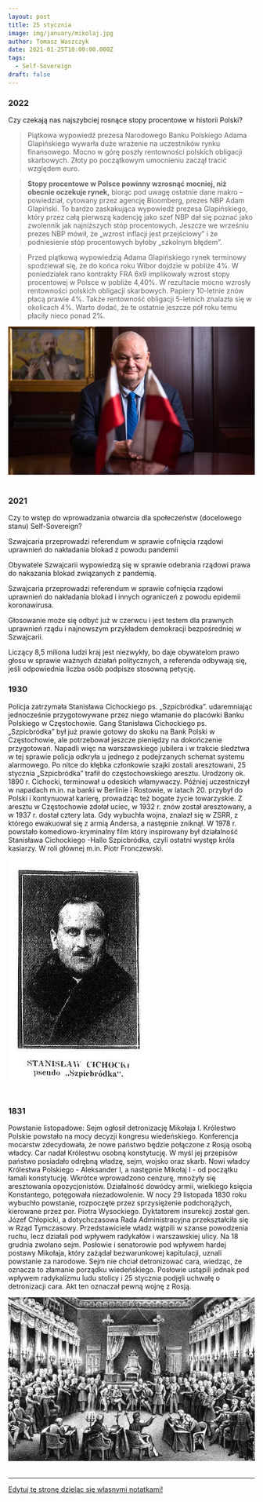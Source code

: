 ```yaml
---
layout: post
title: 25 stycznia
image: img/january/mikolaj.jpg
author: Tomasz Waszczyk
date: 2021-01-25T10:00:00.000Z
tags:
  - Self-Sovereign
draft: false  
---
```


### 2022

Czy czekają nas najszybciej rosnące stopy procentowe w historii Polski?

> Piątkowa wypowiedź prezesa Narodowego Banku Polskiego Adama Glapińskiego wywarła duże wrażenie na uczestników rynku finansowego. Mocno w górę poszły rentowności polskich obligacji skarbowych. Złoty po początkowym umocnieniu zaczął tracić względem euro.

> **Stopy procentowe w Polsce powinny wzrosnąć mocniej, niż obecnie oczekuje rynek,** biorąc pod uwagę ostatnie dane makro – powiedział, cytowany przez agencję Bloomberg, prezes NBP Adam Glapiński. To bardzo zaskakująca wypowiedź prezesa Glapińskiego, który przez całą pierwszą kadencję jako szef NBP dał się poznać jako zwolennik jak najniższych stóp procentowych. Jeszcze we wrześniu prezes NBP mówił, że „wzrost inflacji jest przejściowy” i że podniesienie stóp procentowych byłoby „szkolnym błędem”.

> Przed piątkową wypowiedzią Adama Glapińskiego rynek terminowy spodziewał się, że do końca roku Wibor dojdzie w pobliże 4%. W poniedziałek rano kontrakty FRA 6x9 implikowały wzrost stopy procentowej w Polsce w pobliże 4,40%. W rezultacie mocno wzrosły rentowności polskich obligacji skarbowych. Papiery 10-letnie znów płacą prawie 4%. Także rentowność obligacji 5-letnich znalazła się w okolicach 4%. Warto dodać, że te ostatnie jeszcze pół roku temu płaciły nieco ponad 2%.

<img src="./img/january/glapinskiwiecejprocent.webp"><br><br>

### 2021

Czy to wstęp do wprowadzania otwarcia dla społeczeństw (docelowego stanu) Self-Sovereign?

Szwajcaria przeprowadzi referendum w sprawie cofnięcia rządowi uprawnień do nakładania blokad z powodu pandemii

Obywatele Szwajcarii wypowiedzą się w sprawie odebrania rządowi prawa do nakazania blokad związanych z pandemią.

Szwajcaria przeprowadzi referendum w sprawie cofnięcia rządowi uprawnień do nakładania blokad i innych ograniczeń z powodu epidemii koronawirusa.

Głosowanie może się odbyć już w czerwcu i jest testem dla prawnych uprawnień rządu i najnowszym przykładem demokracji bezpośredniej w Szwajcarii.

Liczący 8,5 miliona ludzi kraj jest niezwykły, bo daje obywatelom prawo głosu w sprawie ważnych działań politycznych, a referenda odbywają się, jeśli odpowiednia liczba osób podpisze stosowną petycję.

### 1930

Policja zatrzymała Stanisława Cichockiego ps. „Szpicbródka”. udaremniając jednocześnie przygotowywane przez niego włamanie do placówki Banku Polskiego w Częstochowie.
Gang Stanisława Cichockiego ps. „Szpicbródka” był już prawie gotowy do skoku na Bank Polski w Częstochowie, ale potrzebował jeszcze pieniędzy na dokończenie przygotowań. Napadli więc na warszawskiego jubilera i w trakcie śledztwa w tej sprawie policja odkryła u jednego z podejrzanych schemat systemu alarmowego. Po nitce do kłębka członkowie szajki zostali aresztowani, 25 stycznia „Szpicbródka” trafił do częstochowskiego aresztu. Urodzony ok. 1890 r. Cichocki, terminował u odeskich włamywaczy. Później uczestniczył w napadach m.in. na banki w Berlinie i Rostowie, w latach 20. przybył do Polski i kontynuował karierę, prowadząc też bogate życie towarzyskie. Z aresztu w Częstochowie zdołał uciec, w 1932 r. znów został aresztowany, a w 1937 r. dostał cztery lata. Gdy wybuchła wojna, znalazł się w ZSRR, z którego ewakuował się z armią Andersa, a następnie zniknął. W 1978 r. powstało komediowo-kryminalny film który inspirowany był działalność Stanisława Cichockiego -Hallo Szpicbródka, czyli ostatni występ króla kasiarzy. W roli głównej m.in. Piotr Fronczewski.

<img src="./img/january/szpicbrudka.jpg"><br><br>

### 1831

Powstanie listopadowe: Sejm ogłosił detronizację Mikołaja I.
Królestwo Polskie powstało na mocy decyzji kongresu wiedeńskiego. Konferencja mocarstw zdecydowała, że nowe państwo będzie połączone z Rosją osobą władcy. Car nadał Królestwu osobną konstytucję. W myśl jej przepisów państwo posiadało odrębną władzę, sejm, wojsko oraz skarb.
Nowi władcy Królestwa Polskiego - Aleksander I, a następnie Mikołaj I - od początku łamali konstytucję. Wkrótce wprowadzono cenzurę, mnożyły się aresztowania opozycjonistów. Działalność dowódcy armii, wielkiego księcia Konstantego, potęgowała niezadowolenie. W nocy 29 listopada 1830 roku wybuchło powstanie, rozpoczęte przez sprzysiężenie podchorążych, kierowane przez por. Piotra Wysockiego. Dyktatorem insurekcji został gen. Józef Chłopicki, a dotychczasowa Rada Administracyjna przekształciła się w Rząd Tymczasowy. Przedstawiciele władz wątpili w szanse powodzenia ruchu, lecz działali pod wpływem radykałów i warszawskiej ulicy.
Na 18 grudnia zwołano sejm. Posłowie i senatorowie pod wpływem hardej postawy Mikołaja, który zażądał bezwarunkowej kapitulacji, uznali powstanie za narodowe. Sejm nie chciał detronizować cara, wiedząc, że oznacza to złamanie porządku wiedeńskiego. Posłowie ustąpili jednak pod wpływem radykalizmu ludu stolicy i 25 stycznia podjęli uchwałę o detronizacji cara. Akt ten oznaczał pewną wojnę z Rosją.

<img src="./img/january/mikolaj.jpg"><br><br>

---

<a href="https://github.com/TomaszWaszczyk/historia.waszczyk.com/edit/master/src/content/january-25.md" target="_blank">Edytuj tę stronę dzieląc się własnymi notatkami!</a>
